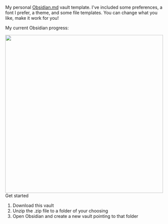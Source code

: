 My personal [Obsidian.md](https://obsidian.md) vault template. I've included some preferences, a font I prefer, a theme, and some file templates. You can change what you like, make it work for you!

My current Obsidian progress:

<img src="https://i.imgur.com/WgzHsaZ.png" width="500" align="left">

Get started
1. Download this vault
2. Unzip the .zip file to a folder of your choosing
3. Open Obsidian and create a new vault pointing to that folder
